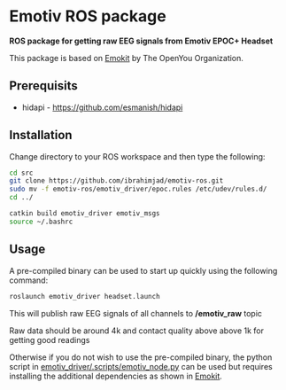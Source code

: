 # Emotiv ROS package

**ROS package for getting raw EEG signals from Emotiv EPOC+ Headset**

This package is based on [Emokit](https://github.com/openyou/emokit) by The OpenYou Organization.

## Prerequisits

* hidapi - https://github.com/esmanish/hidapi

## Installation
Change directory to your ROS workspace and then type the following:

```bash
cd src
git clone https://github.com/ibrahimjad/emotiv-ros.git
sudo mv -f emotiv-ros/emotiv_driver/epoc.rules /etc/udev/rules.d/
cd ../

catkin build emotiv_driver emotiv_msgs
source ~/.bashrc
```

## Usage
A pre-compiled binary can be used to start up quickly using the following command:
```bash
roslaunch emotiv_driver headset.launch
```

This will publish raw EEG signals of all channels to **/emotiv_raw** topic

Raw data should be around 4k and contact quality above above 1k for getting good readings

Otherwise if you do not wish to use the pre-compiled binary, the python script in [emotiv_driver/.scripts/emotiv_node.py](emotiv_driver/.scripts/emotiv_node.py) can be used but requires installing the additional dependencies as shown in [Emokit](https://github.com/openyou/emokit).
